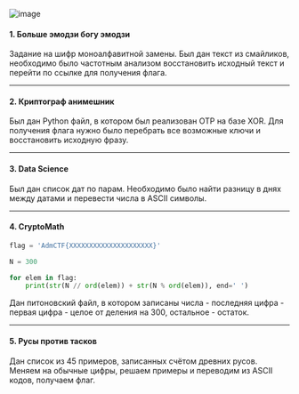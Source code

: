 ![image](https://github.com/user-attachments/assets/e8e96501-4893-466d-a214-271d4deb9800)

#### 1. Больше эмодзи богу эмодзи

Задание на шифр моноалфавитной замены. Был дан текст из смайликов, необходимо было частотным анализом восстановить исходный текст и перейти по ссылке для получения флага.

---

#### 2. Криптограф анимешник

Был дан Python файл, в котором был реализован OTP на базе XOR. Для получения флага нужно было перебрать все возможные ключи и восстановить исходную фразу.

---

#### 3. Data Science

Был дан список дат по парам. Необходимо было найти разницу в днях между датами и перевести числа в ASCII символы.

---

#### 4. CryptoMath

```python
flag = 'AdmCTF{XXXXXXXXXXXXXXXXXXXXX}'

N = 300

for elem in flag:
    print(str(N // ord(elem)) + str(N % ord(elem)), end=' ')
```

Дан питоновский файл, в котором записаны числа - последняя цифра - первая цифра - целое от деления на 300, остальное - остаток.

---

#### 5. Русы против тасков

Дан список из 45 примеров, записанных счётом древних русов. Меняем на обычные цифры, решаем примеры и переводим из ASCII кодов, получаем флаг.
